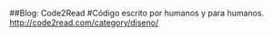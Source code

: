 ##Blog: Code2Read
#Código escrito por humanos y para humanos.
http://code2read.com/category/diseno/
